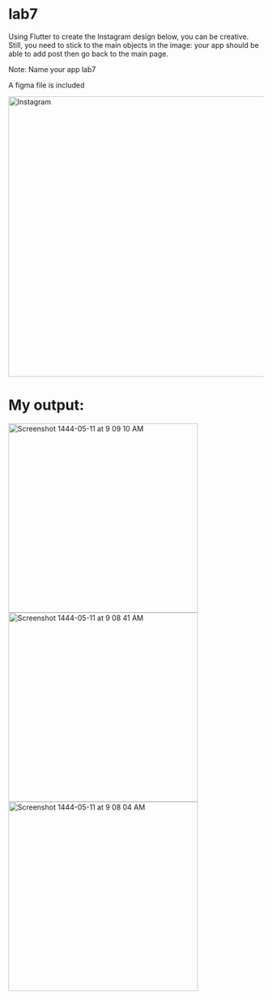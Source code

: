 # lab7

Using Flutter to create the Instagram design below, you can be creative. Still, you need to stick to the main objects in the image: your app should be able to add post then go back to the main page.

Note: Name your app lab7

A figma file is included

<img width="554" alt="Instagram" src="https://user-images.githubusercontent.com/74452750/205493664-6c6e54ed-eac8-4f91-869b-c6c84a1466a0.png">

# My output:
<img width="374" alt="Screenshot 1444-05-11 at 9 09 10 AM" src="https://user-images.githubusercontent.com/110669332/205561717-b12da8c2-28a1-43a8-873e-4d6480ee8c35.png">
<img width="374" alt="Screenshot 1444-05-11 at 9 08 41 AM" src="https://user-images.githubusercontent.com/110669332/205561723-bf5ca1e6-5cd4-4bb2-8863-620120a3183d.png">
<img width="374" alt="Screenshot 1444-05-11 at 9 08 04 AM" src="https://user-images.githubusercontent.com/110669332/205561726-64db9038-5906-495a-a266-85bdb73ea006.png">
